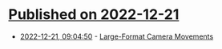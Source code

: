 # [Published on 2022-12-21](index.md)

* [2022-12-21, 09:04:50](https://news.ycombinator.com/item?id=34078291) - [Large-Format Camera Movements](https://www.alexbond.com.au/understanding-large-format-camera-movements/)
